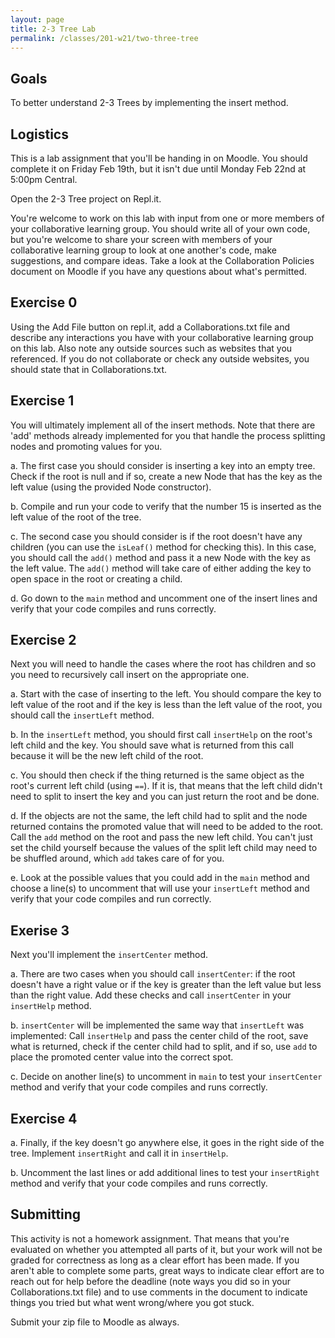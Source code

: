 ```yaml
---
layout: page
title: 2-3 Tree Lab
permalink: /classes/201-w21/two-three-tree
---
```


## Goals
To better understand 2-3 Trees by implementing the insert method.

## Logistics
This is a lab assignment that you'll be handing in on Moodle. You should complete it on Friday Feb 19th, but it isn't due until Monday Feb 22nd at 5:00pm Central.

Open the 2-3 Tree project on Repl.it.

You're welcome to work on this lab with input from one or more members of your collaborative learning group. You should write all of your own code, but you're welcome to share your screen with members of your collaborative learning group to look at one another's code, make suggestions, and compare ideas. Take a look at the Collaboration Policies document on Moodle if you have any questions about what's permitted.

## Exercise 0
Using the Add File button on repl.it, add a Collaborations.txt file and describe any interactions you have with your collaborative learning group on this lab. Also note any outside sources such as websites that you referenced. If you do not collaborate or check any outside websites, you should state that in Collaborations.txt.

## Exercise 1
You will ultimately implement all of the insert methods. Note that there are 'add' methods already implemented for you that handle the process splitting nodes and promoting values for you.

a. The first case you should consider is inserting a key into an empty tree. Check if the root is null and if so, create a new Node that has the key as the left value (using the provided Node constructor).

b. Compile and run your code to verify that the number 15 is inserted as the left value of the root of the tree.

c. The second case you should consider is if the root doesn't have any children (you can use the `isLeaf()` method for checking this). In this case, you should call the `add()` method and pass it a new Node with the key as the left value. The `add()` method will take care of either adding the key to open space in the root or creating a child.

d. Go down to the `main` method and uncomment one of the insert lines and verify that your code compiles and runs correctly.

## Exercise 2
Next you will need to handle the cases where the root has children and so you need to recursively call insert on the appropriate one.

a. Start with the case of inserting to the left. You should compare the key to left value of the root and if the key is less than the left value of the root, you should call the `insertLeft` method.

b. In the `insertLeft` method, you should first call `insertHelp` on the root's left child and the key. You should save what is returned from this call because it will be the new left child of the root.

c. You should then check if the thing returned is the same object as the root's current left child (using `==`). If it is, that means that the left child didn't need to split to insert the key and you can just return the root and be done.

d. If the objects are not the same, the left child had to split and the node returned contains the promoted value that will need to be added to the root. Call the `add` method on the root and pass the new left child. You can't just set the child yourself because the values of the split left child may need to be shuffled around, which `add` takes care of for you.

e. Look at the possible values that you could add in the `main` method and choose a line(s) to uncomment that will use your `insertLeft` method and verify that your code compiles and run correctly.

## Exerise 3
Next you'll implement the `insertCenter` method.

a. There are two cases when you should call `insertCenter`: if the root doesn't have a right value or if the key is greater than the left value but less than the right value. Add these checks and call `insertCenter` in your `insertHelp` method.

b. `insertCenter` will be implemented the same way that `insertLeft` was implemented: Call `insertHelp` and pass the center child of the root, save what is returned, check if the center child had to split, and if so, use `add` to place the promoted center value into the correct spot.

c. Decide on another line(s) to uncomment in `main` to test your `insertCenter` method and verify that your code compiles and runs correctly.

## Exercise 4

a. Finally, if the key doesn't go anywhere else, it goes in the right side of the tree. Implement `insertRight` and call it in `insertHelp`.

b. Uncomment the last lines or add additional lines to test your `insertRight` method and verify that your code compiles and runs correctly.

## Submitting
This activity is not a homework assignment. That means that you're evaluated on whether you attempted all parts of it, but your work will not be graded for correctness as long as a clear effort has been made. If you aren't able to complete some parts, great ways to indicate clear effort are to reach out for help before the deadline (note ways you did so in your Collaborations.txt file) and to use comments in the document to indicate things you tried but what went wrong/where you got stuck.

Submit your zip file to Moodle as always.